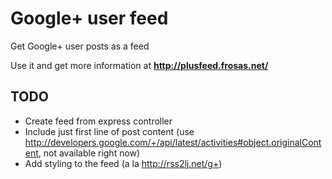 # Google+ user feed

Get Google+ user posts as a feed

Use it and get more information at **http://plusfeed.frosas.net/**

## TODO

- Create feed from express controller
- Include just first line of post content (use http://developers.google.com/+/api/latest/activities#object.originalContent, not available right now)
- Add styling to the feed (a la http://rss2lj.net/g+)
